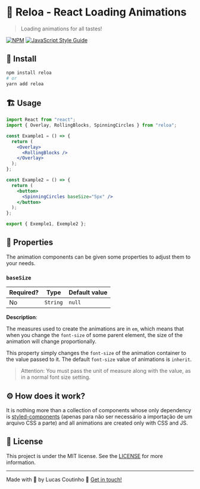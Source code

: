 # :movie_camera: Reloa - React Loading Animations

> Loading animations for all tastes!

[![NPM](https://img.shields.io/npm/v/reloa.svg)](https://www.npmjs.com/package/reloa) [![JavaScript Style Guide](https://img.shields.io/badge/code_style-standard-brightgreen.svg)](https://standardjs.com)

## :articulated_lorry: Install

```bash
npm install reloa
# or
yarn add reloa
```

## :building_construction: Usage

```jsx
import React from "react";
import { Overlay, RollingBlocks, SpinningCircles } from "reloa";

const Example1 = () => {
  return (
    <Overlay>
      <RollingBlocks />
    </Overlay>
  );
};

const Example2 = () => {
  return (
    <button>
      <SpinningCircles baseSize="5px" />
    </button>
  );
};

export { Exemple1, Exemple2 };
```

## :jigsaw: Properties

The animation components can be given some properties to adjust them to your needs.

### `baseSize`

| Required? | Type     | Default value |
| --------- | -------- | ------------- |
| No        | `String` | `null`        |

**Description**:

The measures used to create the animations are in `em`, which means that when you change the `font-size` of some parent element, the size of the animation will change proportionally.

This property simply changes the `font-size` of the animation container to the value passed to it. The default `font-size` value of animations is `inherit`.

> Attention: You must pass the unit of measure along with the value, as in a normal font size setting.

## :gear: How does it work?

It is nothing more than a collection of components whose only dependency is [styled-components](https://styled-components.com) (apenas para não ser necessário a importação de um arquivo CSS a parte) and all animations are created only with CSS and JS.

## :memo: License

This project is under the MIT license. See the [LICENSE](LICENSE) for more information.

---

Made with :white_heart: by Lucas Coutinho :wave: [Get in touch!](https://github.com/lucasmc64)
